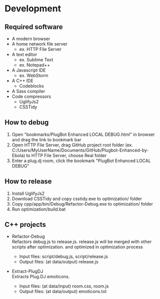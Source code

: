 Development
=====

## Required software
- A modern browser
- A home network file server
	- ex. HTTP File Server
- A text editor
	- ex. Sublime Text
	- ex. Notepad++
- A Javascript IDE
    - ex. WebStorm
- A C++ IDE
	- Codeblocks
- A Sass compiler
- Code compressors
	- UglifyJs2
	- CSSTidy

## How to debug
1. Open "bookmarks/PlugBot Enhanced LOCAL DEBUG.html" in browser and drag the
	link to bookmark bar
2. Open HTTP File Server, drag GitHub project root folder
	(ex. C:/Users/MyUserName/Documents/GitHub/Plugbot-Enhanced-by-Ebola)
	to HTTP File Server, choose Real folder
3. Enter a plug.dj room, click the bookmark "PlugBot Enhanced LOCAL DEBUG"

## How to release
1. Install UglifyJs2
2. Download CSSTidy and copy csstidy.exe to optimization/ folder
3. Copy cpp/app/bin/Debug/Refactor-Debug.exe to optimization/ folder
4. Run optimization/build.bat

## C++ projects
- Refactor-Debug <br>
Refactors debug.js to release.js. release.js will be merged with other scripts
after optimization.
	and optimized in optimization process
	- Input files: script/debug.js, script/release.js
	- Output files: (at data/output) release.js

- Extract-PlugDJ <br>
Extracts Plug.DJ emoticons.
	- Input files: (at data/input) room.css, room.js
	- Output files: (at data/output) emoticons.txt
